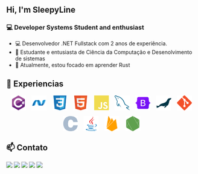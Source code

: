 ## Hi, I'm SleepyLine
### 💻 Developer Systems Student and enthusiast

- 💻 Desenvolvedor .NET Fullstack com 2 anos de experiência.
- 🔭 Estudante e entusiasta de Ciência da Computação e Desenolvimento de sistemas
- 🦀 Atualmente, estou focado em aprender Rust

## 📎 Experiencias 

<div style="display: flex; flex-wrap: wrap; gap: 15px; justify-content: center;">
  <img align="center" height="40" width="40" src="https://raw.githubusercontent.com/devicons/devicon/master/icons/csharp/csharp-original.svg" alt="C#" title="C#">
  <img align="center" height="40" width="40" src="https://raw.githubusercontent.com/devicons/devicon/master/icons/dot-net/dot-net-original.svg" alt=".NET Core" title=".NET Core">
  <img align="center" height="40" width="40" src="https://raw.githubusercontent.com/devicons/devicon/master/icons/css3/css3-original.svg" alt="CSS" title="CSS">
  <img align="center" height="40" width="40" src="https://raw.githubusercontent.com/devicons/devicon/master/icons/html5/html5-original.svg" alt="HTML" title="HTML">
  <img align="center" height="40" width="40" src="https://raw.githubusercontent.com/devicons/devicon/master/icons/javascript/javascript-plain.svg" alt="JavaScript" title="JavaScript">
  <img align="center" height="40" width="40" src="https://raw.githubusercontent.com/devicons/devicon/master/icons/mysql/mysql-original.svg" alt="MySQL" title="MySQL">
  <img align="center" height="40" width="40" src="https://raw.githubusercontent.com/devicons/devicon/master/icons/bootstrap/bootstrap-original.svg" alt="Bootstrap" title="Bootstrap">
  <img align="center" height="40" width="40" src="https://raw.githubusercontent.com/devicons/devicon/master/icons/mariadb/mariadb-original.svg" alt="MariaDB" title="MariaDB">
  <img align="center" height="40" width="40" src="https://raw.githubusercontent.com/devicons/devicon/master/icons/git/git-original.svg" alt="Git" title="Git">
  <img align="center" height="40" width="40" src="https://raw.githubusercontent.com/devicons/devicon/master/icons/c/c-original.svg" alt="C" title="C">
  <img align="center" height="40" width="40" src="https://raw.githubusercontent.com/devicons/devicon/master/icons/java/java-original.svg" alt="Java" title="Java">
  <img align="center" height="40" width="40" src="https://raw.githubusercontent.com/devicons/devicon/master/icons/firebase/firebase-plain.svg" alt="Firebase" title="Firebase">
  <img align="center" height="40" width="40" src="https://raw.githubusercontent.com/devicons/devicon/master/icons/nodejs/nodejs-plain.svg" alt="Node.js" title="Node.js">
</div>

## 📫 Contato

<div> 
  <a href="https://www.instagram.com/tiagoand7" target="_blank"><img src="https://img.shields.io/badge/-Instagram-%23E4405F?style=for-the-badge&logo=instagram&logoColor=white" target="_blank"></a>
  <a href="https://x.com/mysleepyline" target="_blank"><img src="https://img.shields.io/badge/X-000000?style=for-the-badge&logo=x&logoColor=white" target="_blank"></a>
 <a href="https://discord.com/users/gjnhimura" target="_blank"><img src="https://img.shields.io/badge/Discord-7289DA?style=for-the-badge&logo=discord&logoColor=white" target="_blank"></a> 
 <a href="https://www.linkedin.com/in/tiagosleepyline" target="_blank"><img src="https://img.shields.io/badge/-LinkedIn-%230077B5?style=for-the-badge&logo=linkedin&logoColor=white" target="_blank"></a>
  <a href = "mailto:seuemail@hotmail.com"><img src="https://img.shields.io/badge/-Hotmail-%230078D4?style=for-the-badge&logo=microsoft-outlook&logoColor=white" target="_blank"></a>
</div>
